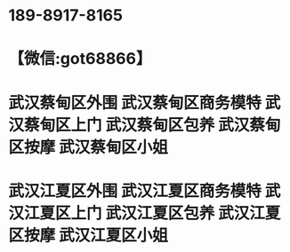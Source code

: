 # 189-8917-8165
# 【微信:got68866】
# 武汉蔡甸区外围 武汉蔡甸区商务模特 武汉蔡甸区上门 武汉蔡甸区包养 武汉蔡甸区按摩 武汉蔡甸区小姐 
# 武汉江夏区外围 武汉江夏区商务模特 武汉江夏区上门 武汉江夏区包养 武汉江夏区按摩 武汉江夏区小姐

